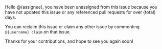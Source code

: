Hello @{assignee}, you have been unassigned from this issue because you have not updated this issue or any referenced pull requests for over {total} days.

You can reclaim this issue or claim any other issue by commenting `@{username} claim` on that issue.

Thanks for your contributions, and hope to see you again soon!